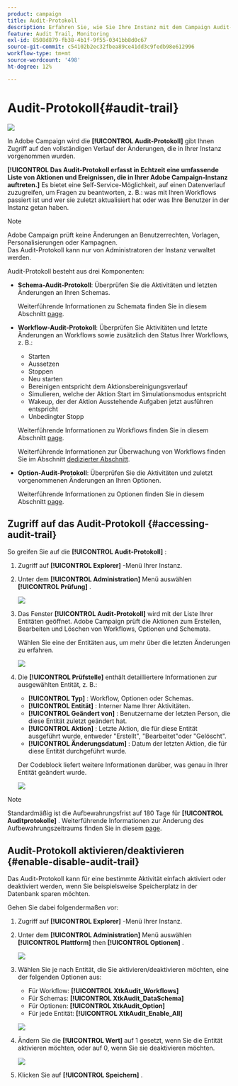 ```yaml
---
product: campaign
title: Audit-Protokoll
description: Erfahren Sie, wie Sie Ihre Instanz mit dem Campaign Audit-Protokoll überwachen.
feature: Audit Trail, Monitoring
exl-id: 8508d879-fb38-4b1f-9f55-0341bb8d0c67
source-git-commit: c54102b2ec32fbea89ce41dd3c9fedb98e612996
workflow-type: tm+mt
source-wordcount: '498'
ht-degree: 12%

---
```


# Audit-Protokoll{#audit-trail}

![](../../assets/v7-only.svg)

In Adobe Campaign wird die **[!UICONTROL Audit-Protokoll]** gibt Ihnen Zugriff auf den vollständigen Verlauf der Änderungen, die in Ihrer Instanz vorgenommen wurden.

**[!UICONTROL Das Audit-Protokoll erfasst in Echtzeit eine umfassende Liste von Aktionen und Ereignissen, die in Ihrer Adobe Campaign-Instanz auftreten.]** Es bietet eine Self-Service-Möglichkeit, auf einen Datenverlauf zuzugreifen, um Fragen zu beantworten, z. B.: was mit Ihren Workflows passiert ist und wer sie zuletzt aktualisiert hat oder was Ihre Benutzer in der Instanz getan haben.

>[!NOTE]
>
>Adobe Campaign prüft keine Änderungen an Benutzerrechten, Vorlagen, Personalisierungen oder Kampagnen.\
>Das Audit-Protokoll kann nur von Administratoren der Instanz verwaltet werden.

Audit-Protokoll besteht aus drei Komponenten:

* **Schema-Audit-Protokoll**: Überprüfen Sie die Aktivitäten und letzten Änderungen an Ihren Schemas.

   Weiterführende Informationen zu Schemata finden Sie in diesem Abschnitt [page](../../configuration/using/data-schemas.md).

* **Workflow-Audit-Protokoll**: Überprüfen Sie Aktivitäten und letzte Änderungen an Workflows sowie zusätzlich den Status Ihrer Workflows, z. B.:

   * Starten
   * Aussetzen
   * Stoppen
   * Neu starten
   * Bereinigen entspricht dem Aktionsbereinigungsverlauf
   * Simulieren, welche der Aktion Start im Simulationsmodus entspricht
   * Wakeup, der der Aktion Ausstehende Aufgaben jetzt ausführen entspricht
   * Unbedingter Stopp

   Weiterführende Informationen zu Workflows finden Sie in diesem Abschnitt [page](../../workflow/using/about-workflows.md).

   Weiterführende Informationen zur Überwachung von Workflows finden Sie im Abschnitt [dedizierter Abschnitt](../../workflow/using/monitoring-workflow-execution.md).

* **Option-Audit-Protokoll**: Überprüfen Sie die Aktivitäten und zuletzt vorgenommenen Änderungen an Ihren Optionen.

   Weiterführende Informationen zu Optionen finden Sie in diesem Abschnitt [page](../../installation/using/configuring-campaign-options.md).

## Zugriff auf das Audit-Protokoll {#accessing-audit-trail}

So greifen Sie auf die **[!UICONTROL Audit-Protokoll]** :

1. Zugriff auf **[!UICONTROL Explorer]** -Menü Ihrer Instanz.
1. Unter dem **[!UICONTROL Administration]** Menü auswählen **[!UICONTROL Prüfung]** .

   ![](assets/audit_trail_1.png)

1. Das Fenster **[!UICONTROL Audit-Protokoll]** wird mit der Liste Ihrer Entitäten geöffnet. Adobe Campaign prüft die Aktionen zum Erstellen, Bearbeiten und Löschen von Workflows, Optionen und Schemata.

   Wählen Sie eine der Entitäten aus, um mehr über die letzten Änderungen zu erfahren.

   ![](assets/audit_trail_2.png)

1. Die **[!UICONTROL Prüfstelle]** enthält detailliertere Informationen zur ausgewählten Entität, z. B.:

   * **[!UICONTROL Typ]** : Workflow, Optionen oder Schemas.
   * **[!UICONTROL Entität]** : Interner Name Ihrer Aktivitäten.
   * **[!UICONTROL Geändert von]** : Benutzername der letzten Person, die diese Entität zuletzt geändert hat.
   * **[!UICONTROL Aktion]** : Letzte Aktion, die für diese Entität ausgeführt wurde, entweder &quot;Erstellt&quot;, &quot;Bearbeitet&quot;oder &quot;Gelöscht&quot;.
   * **[!UICONTROL Änderungsdatum]** : Datum der letzten Aktion, die für diese Entität durchgeführt wurde.

   Der Codeblock liefert weitere Informationen darüber, was genau in Ihrer Entität geändert wurde.

   ![](assets/audit_trail_3.png)

>[!NOTE]
>
>Standardmäßig ist die Aufbewahrungsfrist auf 180 Tage für **[!UICONTROL Auditprotokolle]** . Weiterführende Informationen zur Änderung des Aufbewahrungszeitraums finden Sie in diesem [page](../../production/using/database-cleanup-workflow.md#deployment-wizard).

## Audit-Protokoll aktivieren/deaktivieren {#enable-disable-audit-trail}

Das Audit-Protokoll kann für eine bestimmte Aktivität einfach aktiviert oder deaktiviert werden, wenn Sie beispielsweise Speicherplatz in der Datenbank sparen möchten.

Gehen Sie dabei folgendermaßen vor:

1. Zugriff auf **[!UICONTROL Explorer]** -Menü Ihrer Instanz.
1. Unter dem **[!UICONTROL Administration]** Menü auswählen **[!UICONTROL Plattform]** then **[!UICONTROL Optionen]** .

   ![](assets/audit_trail_4.png)

1. Wählen Sie je nach Entität, die Sie aktivieren/deaktivieren möchten, eine der folgenden Optionen aus:

   * Für Workflow: **[!UICONTROL XtkAudit_Workflows]**
   * Für Schemas: **[!UICONTROL XtkAudit_DataSchema]**
   * Für Optionen: **[!UICONTROL XtkAudit_Option]**
   * Für jede Entität: **[!UICONTROL XtkAudit_Enable_All]**

   ![](assets/audit_trail_5.png)

1. Ändern Sie die **[!UICONTROL Wert]** auf 1 gesetzt, wenn Sie die Entität aktivieren möchten, oder auf 0, wenn Sie sie deaktivieren möchten.

   ![](assets/audit_trail_6.png)

1. Klicken Sie auf **[!UICONTROL Speichern]** .
